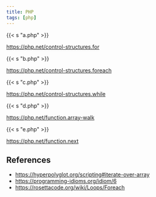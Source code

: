 ```yaml
---
title: PHP
tags: [php]
---
```


{{< s "a.php" >}}

<https://php.net/control-structures.for>

{{< s "b.php" >}}

<https://php.net/control-structures.foreach>

{{< s "c.php" >}}

<https://php.net/control-structures.while>

{{< s "d.php" >}}

<https://php.net/function.array-walk>

{{< s "e.php" >}}

<https://php.net/function.next>

## References

- <https://hyperpolyglot.org/scripting#iterate-over-array>
- <https://programming-idioms.org/idiom/6>
- <https://rosettacode.org/wiki/Loops/Foreach>

